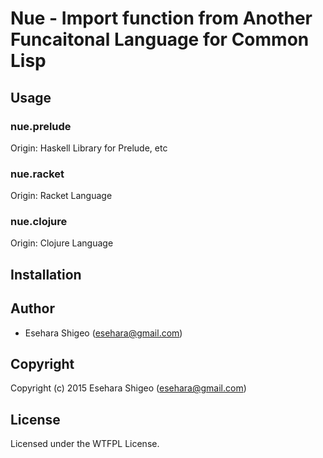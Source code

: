 # Nue - Import function from Another Funcaitonal Language for Common Lisp

## Usage

### nue.prelude

Origin: Haskell Library for Prelude, etc

### nue.racket

Origin: Racket Language

### nue.clojure

Origin: Clojure Language

## Installation

## Author

* Esehara Shigeo (esehara@gmail.com)

## Copyright

Copyright (c) 2015 Esehara Shigeo (esehara@gmail.com)

## License

Licensed under the WTFPL License.
